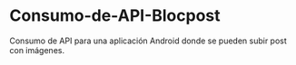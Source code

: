 # Consumo-de-API-Blocpost
Consumo de API para una aplicación Android donde se pueden subir post con imágenes.
